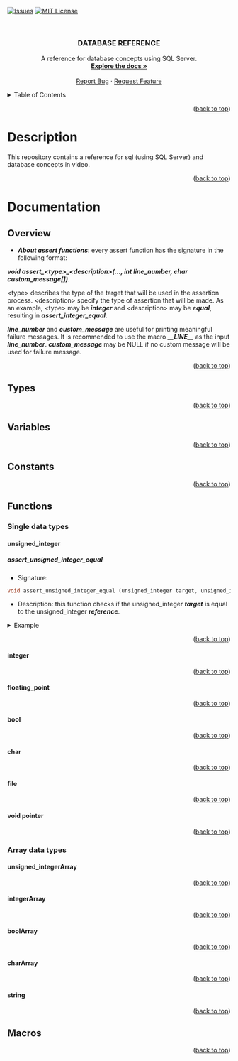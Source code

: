 <a name="readme-top"></a>

[![Issues][issues-shield]][issues-url]
[![MIT License][license-shield]][license-url]

<!-- PROJECT LOGO -->
<br />
<div align="center">
  <a href="https://github.com/ArturAssisComp/database-reference.git">
  </a>

  <h3 align="center">DATABASE REFERENCE</h3>

  <p align="center">
    A reference for database concepts using SQL Server.
    <br />
    <a href="#documentation"><strong>Explore the docs »</strong></a>
    <br />
    <br />
    <a href="https://github.com/ArturAssisComp/database-reference/issues">Report Bug</a>
    ·
    <a href="https://github.com/ArturAssisComp/database-reference/issues">Request Feature</a>
  </p>
</div>

<!-- TABLE OF CONTENTS -->
<details>
  <summary>Table of Contents</summary>
  <ol>
    <li><a href="#description">Description</a></li>
    <li>
      <a href="#documentation">Documentation</a>
      <ul>
	<details>
          <summary>index</summary>
          <li><a href="#overview">Overview</a></li>
	      <li><a href="#types">Types</a></li>
	      <li><a href="#variables">Variables</a></li>
          <li><a href="#constants">Constants</a></li>
          <li><a href="#functions">Functions</a></li>
	      <ul>
              <li><a href="#single-data-types">Single data types</a></li>
	              <ul>
                       <li><a href="#unsigned_integer">unsigned_integer</a></li>
			   <ul>
                               <li><a href="#assert_unsigned_integer_equal">assert_unsigned_integer_equal</a></li>
                               <li><a href="#assert_unsigned_integer_notequal">assert_unsigned_integer_notEqual (implement)</a></li>
                               <li><a href="#assert_unsigned_integer_greater">assert_unsigned_integer_greater (implement)</a></li>
                               <li><a href="#assert_unsigned_integer_greaterequal">assert_unsigned_integer_greaterEqual (implement)</a></li>
                               <li><a href="#assert_unsigned_integer_less">assert_unsigned_integer_less (implement)</a></li>
                               <li><a href="#assert_unsigned_integer_lessequal">assert_unsigned_integer_lessEqual (implement)</a></li>
                               <li><a href="#assert_unsigned_integer_bitmaskequal">assert_unsigned_integer_bitMaskEqual (implement)</a></li>
                           </ul>
                       <li><a href="#integer">integer</a></li>
			   <ul>
                               <li><a href="#assert_integer_equal">assert_integer_equal (implement)</a></li>
                               <li><a href="#assert_integer_notequal">assert_integer_notEqual (implement)</a></li>
                               <li><a href="#assert_integer_greater">assert_integer_greater (implement)</a></li>
                               <li><a href="#assert_integer_greaterequal">assert_integer_greaterEqual (implement)</a></li>
                               <li><a href="#assert_integer_less">assert_integer_less (implement)</a></li>
                               <li><a href="#assert_integer_lessequal">assert_integer_lessEqual (implement)</a></li>
                           </ul>
                       <li><a href="#floating_point">floating_point</a></li>
			   <ul>
                               <li><a href="#assert_floating_point_almostequal">assert_floating_point_almostEqual (implement)</a></li>
                               <li><a href="#assert_floating_point_notalmostequal">assert_floating_point_notAlmostEqual (implement)</a></li>
                               <li><a href="#assert_floating_point_greater">assert_floating_point_greater (implement)</a></li>
                               <li><a href="#assert_floating_point_greaterequal">assert_floating_point_greaterEqual (implement)</a></li>
                               <li><a href="#assert_floating_point_less">assert_floating_point_less (implement)</a></li>
                               <li><a href="#assert_floating_point_lessequal">assert_floating_point_lessEqual (implement)</a></li>
                           </ul>
                       <li><a href="#bool">bool</a></li>
			   <ul>
                               <li><a href="#assert_bool_equal">assert_bool_equal (implement)</a></li>
                               <li><a href="#assert_bool_notequal">assert_bool_notEqual (implement)</a></li>
                               <li><a href="#assert_bool_true">assert_bool_true (implement)</a></li>
                               <li><a href="#assert_bool_false">assert_bool_false (implement)</a></li>
                           </ul>
                       <li><a href="#char">char</a></li>
			   <ul>
                               <li><a href="#assert_char_equal">assert_char_equal (implement)</a></li>
                               <li><a href="#assert_char_notequal">assert_char_notEqual (implement)</a></li>
                               <li><a href="#assert_char_greater">assert_char_greater (implement)</a></li>
                               <li><a href="#assert_char_greaterequal">assert_char_greaterEqual (implement)</a></li>
                               <li><a href="#assert_char_less">assert_char_less (implement)</a></li>
                               <li><a href="#assert_char_lessequal">assert_char_lessEqual (implement)</a></li>
                           </ul>
                       <li><a href="#file">file</a></li>
			   <ul>
                               <li><a href="#assert_files_binarycontentequal">assert_files_binaryContentEqual (implement)</a></li>
                               <li><a href="#assert_files_contentequal">assert_files_contentEqual (implement)</a></li>
                               <li><a href="#assert_file_path_contentequal">assert_file_path_contentEqual (implement)</a></li>
                           </ul>
                       <li><a href="#void-pointer">Void pointer</a></li>
			   <ul>
                               <li><a href="#assert_pointer_isnull">assert_pointer_isNULL (implement)</a></li>
                               <li><a href="#assert_pointer_notisnull">assert_pointer_notIsNULL (implement)</a></li>
                           </ul>
                      </ul>
              <li><a href="#array-data-types">Array data type</a></li>
	              <ul>
                       <li><a href="#unsigned_integerarray">unsigned_integerArray</a></li>
			   <ul>
                               <li><a href="#assert_unsigned_integerarray_equal">assert_unsigned_integerArray_equal (implement)</a></li>
                               <li><a href="#assert_unsigned_integerarray_notequal">assert_unsigned_integerArray_notEqual (implement)</a></li>
                               <li><a href="#assert_unsigned_integerarray_sorted">assert_unsigned_integerArray_sorted (implement)</a></li>
                               <li><a href="#assert_unsigned_integerarray_notsorted">assert_unsigned_integerArray_notSorted (implement)</a></li>
                               <li><a href="#assert_unsigned_integerarray_permutation">assert_unsigned_integerArray_permutation (implement)</a></li>
                               <li><a href="#assert_unsigned_integerarray_notpermutation">assert_unsigned_integerArray_notPermutation (implement)</a></li>
                               <li><a href="#assert_unsigned_integerarray_ispartialpermutation">assert_unsigned_integerArray_isPartialPermutation (implement)</a></li>
                               <li><a href="#assert_unsigned_integerarray_notispartialpermutation">assert_unsigned_integerArray_notIsPartialPermutation (implement)</a></li>
                               <li><a href="#assert_unsigned_integerarray_haspartialpermutation">assert_unsigned_integerArray_hasPartialPermutation (implement)</a></li>
                               <li><a href="#assert_unsigned_integerarray_nothaspartialpermutation">assert_unsigned_integerArray_notHasPartialPermutation (implement)</a></li>
                               <li><a href="#assert_unsigned_integerarray_setequal">assert_unsigned_integerArray_setEqual (implement)</a></li>
                               <li><a href="#assert_unsigned_integerarray_setin">assert_unsigned_integerArray_setIn (implement)</a></li>
                               <li><a href="#assert_unsigned_integerarray_notsetin">assert_unsigned_integerArray_notSetIn (implement)</a></li>
                               <li><a href="#assert_unsigned_integerarray_sethas">assert_unsigned_integerArray_setHas (implement)</a></li>
                               <li><a href="#assert_unsigned_integerarray_notsethas">assert_unsigned_integerArray_notSetHas (implement)</a></li>
                               <li><a href="#assert_unsigned_integerarray_issubarray">assert_unsigned_integerArray_isSubarray (implement)</a></li>
                               <li><a href="#assert_unsigned_integerarray_notissubarray">assert_unsigned_integerArray_notIsSubarray (implement)</a></li>
                               <li><a href="#assert_unsigned_integerarray_hassubarray">assert_unsigned_integerArray_hasSubarray (implement)</a></li>
                               <li><a href="#assert_unsigned_integerarray_nothassubarray">assert_unsigned_integerArray_notHasSubarray (implement)</a></li>
                           </ul>
                       <li><a href="#integerarray">integerArray</a></li>
			   <ul>
                               <li><a href="#assert_integerarray_equal">assert_integerArray_equal (implement)</a></li>
                               <li><a href="#assert_integerarray_notequal">assert_integerArray_notEqual (implement)</a></li>
                               <li><a href="#assert_integerarray_sorted">assert_integerArray_sorted (implement)</a></li>
                               <li><a href="#assert_integerarray_notsorted">assert_integerArray_notSorted (implement)</a></li>
                               <li><a href="#assert_integerarray_permutation">assert_integerArray_permutation (implement)</a></li>
                               <li><a href="#assert_integerarray_notpermutation">assert_integerArray_notPermutation (implement)</a></li>
                               <li><a href="#assert_integerarray_ispartialpermutation">assert_integerArray_isPartialPermutation (implement)</a></li>
                               <li><a href="#assert_integerarray_notispartialpermutation">assert_integerArray_notIsPartialPermutation (implement)</a></li>
                               <li><a href="#assert_integerarray_haspartialpermutation">assert_integerArray_hasPartialPermutation (implement)</a></li>
                               <li><a href="#assert_integerarray_nothaspartialpermutation">assert_integerArray_notHasPartialPermutation (implement)</a></li>
                               <li><a href="#assert_integerarray_setequal">assert_integerArray_setEqual (implement)</a></li>
                               <li><a href="#assert_integerarray_setin">assert_integerArray_setIn (implement)</a></li>
                               <li><a href="#assert_integerarray_notsetin">assertd_integerArray_notSetIn (implement)</a></li>
                               <li><a href="#assert_integerarray_sethas">assert_integerArray_setHas (implement)</a></li>
                               <li><a href="#assert_integerarray_notsethas">assert_integerArray_notSetHas (implement)</a></li>
                               <li><a href="#assert_integerarray_issubarray">assert_integerArray_isSubarray (implement)</a></li>
                               <li><a href="#assert_integerarray_notissubarray">assert_integerArray_notIsSubarray (implement)</a></li>
                               <li><a href="#assert_integerarray_hassubarray">assert_integerArray_hasSubarray (implement)</a></li>
                               <li><a href="#assert_integerarray_nothassubarray">assert_integerArray_notHasSubarray (implement)</a></li>
                           </ul>
                       <li><a href="#boolarray">boolArray</a></li>
			   <ul>
                               <li><a href="#assert_boolarray_equal">assert_boolArray_equal (implement)</a></li>
                               <li><a href="#assert_boolarray_alltrue">assert_boolArray_allTrue (implement)</a></li>
                               <li><a href="#assert_boolarray_anyfalse">assert_boolArray_anyFalse (implement)</a></li>
                               <li><a href="#assert_boolarray_allfalse">assert_boolArray_allFalse (implement)</a></li>
                               <li><a href="#assert_boolarray_anytrue">assert_boolArray_anyTrue (implement)</a></li>
                           </ul>
                       <li><a href="#chararray">charArray</a></li>
			   <ul>
                               <li><a href="#assert_chararray_equal">assert_charArray_equal (implement)</a></li>
                               <li><a href="#assert_chararray_notequal">assert_charArray_notEqual (implement)</a></li>
                               <li><a href="#assert_chararray_sorted">assert_charArray_sorted (implement)</a></li>
                               <li><a href="#assert_chararray_notsorted">assert_charArray_notSorted (implement)</a></li>
                               <li><a href="#assert_chararray_permutation">assert_charArray_permutation (implement)</a></li>
                               <li><a href="#assert_chararray_notpermutation">assert_charArray_notPermutation (implement)</a></li>
                               <li><a href="#assert_chararray_ispartialpermutation">assert_charArray_isPartialPermutation (implement)</a></li>
                               <li><a href="#assert_chararray_notispartialpermutation">assert_charArray_notIsPartialPermutation (implement)</a></li>
                               <li><a href="#assert_chararray_haspartialpermutation">assert_charArray_hasPartialPermutation (implement)</a></li>
                               <li><a href="#assert_chararray_nothaspartialpermutation">assert_charArray_notHasPartialPermutation (implement)</a></li>
                               <li><a href="#assert_chararray_setequal">assert_charArray_setEqual (implement)</a></li>
                               <li><a href="#assert_chararray_setin">assert_charArray_setIn (implement)</a></li>
                               <li><a href="#assert_chararray_notsetin">assertd_charArray_notSetIn (implement)</a></li>
                               <li><a href="#assert_chararray_sethas">assert_charArray_setHas (implement)</a></li>
                               <li><a href="#assert_chararray_notsethas">assert_charArray_notSetHas (implement)</a></li>
                               <li><a href="#assert_chararray_issubarray">assert_charArray_isSubarray (implement)</a></li>
                               <li><a href="#assert_chararray_notissubarray">assert_charArray_notIsSubarray (implement)</a></li>
                               <li><a href="#assert_chararray_hassubarray">assert_charArray_hasSubarray (implement)</a></li>
                               <li><a href="#assert_chararray_nothassubarray">assert_charArray_notHasSubarray (implement)</a></li>
                           </ul>
                       <li><a href="#string">string</a></li>
			   <ul>
                               <li><a href="#assert_string_equal">assert_string_equal (implement)</a></li>
                               <li><a href="#assert_string_notequal">assert_string_notEqual (implement)</a></li>
                               <li><a href="#assert_string_greater">assert_string_greater (implement)</a></li>
                               <li><a href="#assert_string_greaterequal">assert_string_greaterEqual (implement)</a></li>
                               <li><a href="#assert_string_less">assert_string_less (implement)</a></li>
                               <li><a href="#assert_string_lessequal">assert_string_lessEqual (implement)</a></li>
                               <li><a href="#assert_string_sizeequal">assert_string_sizeEqual (implement)</a></li>
                               <li><a href="#assert_string_notsizeequal">assert_string_notSizeEqual (implement)</a></li>
                               <li><a href="#assert_string_sizegreater">assert_string_sizeGreater (implement)</a></li>
                               <li><a href="#assert_string_sizegreaterequal">assert_string_sizeGreaterEqual (implement)</a></li>
                               <li><a href="#assert_string_sizeless">assert_string_sizeLess (implement)</a></li>
                               <li><a href="#assert_string_sizelessequal">assert_string_sizeLessEqual (implement)</a></li>
                               <li><a href="#assert_string_samesize">assert_string_sameSize (implement)</a></li>
                               <li><a href="#assert_string_haschar">assert_string_hasChar (implement)</a></li>
                               <li><a href="#assert_string_nothaschar">assert_string_notHasChar (implement)</a></li>
                               <li><a href="#assert_string_sorted">assert_string_sorted (implement)</a></li>
                               <li><a href="#assert_string_notsorted">assert_string_notSorted (implement)</a></li>
                               <li><a href="#assert_string_permutation">assert_string_permutation (implement)</a></li>
                               <li><a href="#assert_string_notpermutation">assert_string_notPermutation (implement)</a></li>
                               <li><a href="#assert_string_ispartialpermutation">assert_string_isPartialPermutation (implement)</a></li>
                               <li><a href="#assert_string_notispartialpermutation">assert_string_notIsPartialPermutation (implement)</a></li>
                               <li><a href="#assert_stringy_haspartialpermutation">assert_string_hasPartialPermutation (implement)</a></li>
                               <li><a href="#assert_string_nothaspartialpermutation">assert_string_notHasPartialPermutation (implement)</a></li>
                               <li><a href="#assert_string_setequal">assert_string_setEqual (implement)</a></li>
                               <li><a href="#assert_string_setin">assert_string_setIn (implement)</a></li>
                               <li><a href="#assert_string_notsetin">assertd_string_notSetIn (implement)</a></li>
                               <li><a href="#assert_string_sethas">assert_string_setHas (implement)</a></li>
                               <li><a href="#assert_string_notsethas">assert_string_notSetHas (implement)</a></li>
                               <li><a href="#assert_string_issubarray">assert_string_isSubarray (implement)</a></li>
                               <li><a href="#assert_string_notissubarray">assert_string_notIsSubarray (implement)</a></li>
                               <li><a href="#assert_string_hassubarray">assert_string_hasSubarray (implement)</a></li>
                               <li><a href="#assert_string_nothassubarray">assert_string_notHasSubarray (implement)</a></li>
                               <li><a href="#assert_string_epmty">assert_string_empty (implement)</a></li>
                               <li><a href="#assert_string_notempty">assert_string_notEmpty (implement)</a></li>
                           </ul>
                  </ul>
          </ul>
          <li><a href="#macros">Macros</a></li>
	</details>
      </ul>
    </li>

  </ol>
</details>



<p align="right">(<a href="#readme-top">back to top</a>)</p>






# Description 

This repository contains a reference for sql (using SQL Server) and database concepts in video.

<p align="right">(<a href="#readme-top">back to top</a>)</p>


# Documentation

## Overview
- ***About assert functions***: every assert function has the signature in the following format: 

***void assert_\<type\>_\<description\>(..., int line_number, char custom_message[])***. 

\<type\> describes the type of the target that will be used in the assertion process. \<description\> specify the type of assertion that will be made. As an example, \<type\> may be ***integer*** and \<description\> may be ***equal***, resulting in ***assert_integer_equal***. 

***line_number*** and ***custom_message*** are useful for printing meaningful failure messages. It is recommended to use the macro ***\_\_LINE\_\_*** as the input ***line_number***. ***custom_message*** may be NULL if no custom message will be used for failure message. 

<p align="right">(<a href="#readme-top">back to top</a>)</p>

## Types

<p align="right">(<a href="#readme-top">back to top</a>)</p>

## Variables

<p align="right">(<a href="#readme-top">back to top</a>)</p>

## Constants

<p align="right">(<a href="#readme-top">back to top</a>)</p>

## Functions

### Single data types

#### unsigned_integer

##### assert_unsigned_integer_equal
- Signature: 
```C
void assert_unsigned_integer_equal (unsigned_integer target, unsigned_integer reference, int line_number, char custom_message[]);
```
- Description: this function checks if the unsigned_integer ***target*** is equal to the unsigned_integer ***reference***.
<details> 
	<summary>Example</summary> 
<pre><code>#include "ctest_lib/include/ctest.h"
int main(void)
{
    char *functions_tested[] = { "None", NULL };
    start_suite("Unit test", "Basic test case.", functions_tested);
        start_module("Success module", "Basic test case.", functions_tested);
            assert_unsigned_integer_equal(2, 2, __LINE__, NULL); //pass
        end_module();	
        start_module("Fail module", "Basic test case.", functions_tested);
            assert_unsigned_integer_equal(0, 2, __LINE__, NULL); //fail
        end_module();	
    end_suite();
}</code></pre>
</details>


<p align="right">(<a href="#readme-top">back to top</a>)</p>

#### integer

<p align="right">(<a href="#readme-top">back to top</a>)</p>

#### floating_point


<p align="right">(<a href="#readme-top">back to top</a>)</p>


#### bool

<p align="right">(<a href="#readme-top">back to top</a>)</p>

#### char

<p align="right">(<a href="#readme-top">back to top</a>)</p>

#### file

<p align="right">(<a href="#readme-top">back to top</a>)</p>

#### void pointer

<p align="right">(<a href="#readme-top">back to top</a>)</p>

### Array data types

#### unsigned_integerArray

<p align="right">(<a href="#readme-top">back to top</a>)</p>

#### integerArray

<p align="right">(<a href="#readme-top">back to top</a>)</p>

#### boolArray

<p align="right">(<a href="#readme-top">back to top</a>)</p>

#### charArray

<p align="right">(<a href="#readme-top">back to top</a>)</p>


#### string

<p align="right">(<a href="#readme-top">back to top</a>)</p>


## Macros


<p align="right">(<a href="#readme-top">back to top</a>)</p>



[issues-shield]: https://img.shields.io/github/issues/ArturAssisComp/ctest?logo=github&style=for-the-badge
[issues-url]: https://github.com/ArturAssisComp/ctest/issues

[license-shield]: https://img.shields.io/github/license/othneildrew/Best-README-Template.svg?style=for-the-badge
[license-url]: https://github.com/ArturAssisComp/ctest/blob/version1_0/LICENSE
